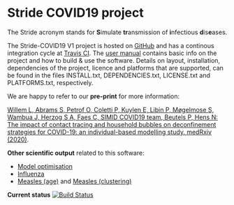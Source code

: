 # Stride COVID19 project 

The Stride acronym stands for **S**imulate **tr**ansmission of **i**nfectious **d**is**e**ases.
 
The Stride-COVID19 V1 project is hosted on [GitHub](https://github.com/lwillem/stride_covid19_v1.git) and has a continous integration cycle at [Travis CI](https://travis-ci.com/lwillem/stride_covid19_v1). The [user manual](https://github.com/lwillem/stride_covid19_v1/blob/master/doc/latex/UserManual.pdf) contains basic info on the project and how to build & use the software. Details on layout, installation, dependencies of the project, licence and platforms that are supported, can be found in the files INSTALL.txt, DEPENDENCIES.txt, LICENSE.txt and PLATFORMS.txt, respectively.

We are happy to refer to our **pre-print** for more information:

[Willem L, Abrams S, Petrof O, Coletti P, Kuylen E, Libin P, Møgelmose S, Wambua J, Herzog S A, Faes C, SIMID COVID19 team, Beutels P, Hens N: The impact of contact tracing and household bubbles on deconfinement strategies for COVID-19: an individual-based modelling study. medRxiv (2020)](https://www.medrxiv.org/content/10.1101/2020.07.01.20144444v3).



**Other scientific output** related to this software:

* [Model optimisation](https://doi.org/10.1186/s12859-015-0612-2)
* [Influenza](https://doi.org/10.1016/j.procs.2017.05.086)
* [Measles (age)](https://link.springer.com/chapter/10.1007/978-3-030-22734-0_33) and [Measles (clustering)](https://doi.org/10.1101/2019.12.10.19014282)

**Current status** [![Build Status](https://travis-ci.com/lwillem/stride_covid19_v1.svg?token=PmdTgzYvcxspdEatpvHz&branch=master)](https://travis-ci.com/lwillem/stride_covid19_v1)
